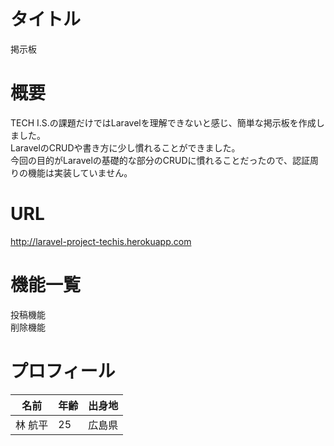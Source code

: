 # タイトル  
掲示板

# 概要  
TECH I.S.の課題だけではLaravelを理解できないと感じ、簡単な掲示板を作成しました。  
LaravelのCRUDや書き方に少し慣れることができました。  
今回の目的がLaravelの基礎的な部分のCRUDに慣れることだったので、認証周りの機能は実装していません。  

# URL  
http://laravel-project-techis.herokuapp.com

# 機能一覧 
投稿機能  
削除機能

# プロフィール  
名前 | 年齢 | 出身地
-|-|-
林 航平 | 25 | 広島県